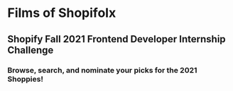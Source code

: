  #  Films of Shopifolx 
##  Shopify Fall 2021 Frontend Developer Internship Challenge
### Browse, search, and nominate your picks for the 2021 Shoppies!
